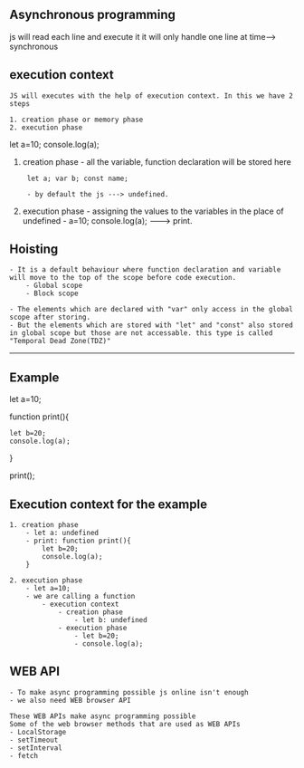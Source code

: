 ## Asynchronous programming


js will read each line and execute it
it will only handle one line at time--> synchronous

## execution context
    JS will executes with the help of execution context. In this we have 2 steps

    1. creation phase or memory phase
    2. execution phase

let a=10;
console.log(a);


1. creation phase
        - all the variable, function declaration will be stored here

        let a; var b; const name;

        - by default the js ---> undefined.

2. execution phase 
        - assigning the values to the variables in the place of undefined
        - a=10;
        console.log(a); ---> print.


## Hoisting
    - It is a default behaviour where function declaration and variable will move to the top of the scope before code execution.
        - Global scope
        - Block scope

    - The elements which are declared with "var" only access in the global scope after storing. 
    - But the elements which are stored with "let" and "const" also stored in global scope but those are not accessable. this type is called "Temporal Dead Zone(TDZ)"


-------------------------------------------------------------

## Example

let a=10;

function print(){

    let b=20;
    console.log(a);
}

print();

## Execution context for the example
    1. creation phase
        - let a: undefined
        - print: function print(){
            let b=20;
            console.log(a);
        }
        
    2. execution phase
        - let a=10;
        - we are calling a function
            - execution context
                - creation phase
                    - let b: undefined
                - execution phase
                    - let b=20;
                    - console.log(a);


## WEB API
    - To make async programming possible js online isn't enough
    - we also need WEB browser API

    These WEB APIs make async programming possible
    Some of the web browser methods that are used as WEB APIs
    - LocalStorage
    - setTimeout
    - setInterval
    - fetch
     